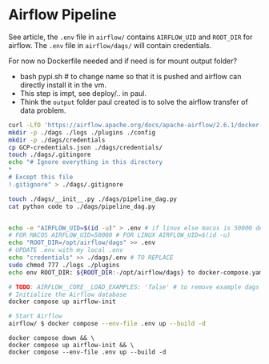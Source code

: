 # Airflow Pipeline

See article, the `.env` file in `airflow/` contains `AIRFLOW_UID` and `ROOT_DIR` for airflow.
The `.env` file in `airflow/dags/` will contain credentials.

For now no Dockerfile needed and if need is for mount output folder?

- bash pypi.sh # to change name so that it is pushed and airflow can directly install it in the vm.
- This step is impt, see deploy/.. in paul.
- Think the `output` folder paul created is to solve the airflow transfer of data problem.

```bash
curl -LfO 'https://airflow.apache.org/docs/apache-airflow/2.6.1/docker-compose.yaml'
mkdir -p ./dags ./logs ./plugins ./config
mkdir -p ./dags/credentials
cp GCP-credentials.json ./dags/credentials/
touch ./dags/.gitingore
echo "# Ignore everything in this directory
*
# Except this file
!.gitignore" > ./dags/.gitignore

touch ./dags/__init__.py ./dags/pipeline_dag.py
cat python code to ./dags/pipeline_dag.py


echo -e "AIRFLOW_UID=$(id -u)" > .env # if linux else macos is 50000 default
# FOR MACOS AIRFLOW_UID=50000 # FOR LINUX AIRFLOW_UID=$(id -u)
echo "ROOT_DIR=/opt/airflow/dags" >> .env
# UPDATE .env with my local .env
echo "credentials" >> ./dags/.env # TO REPLACE
sudo chmod 777 ./logs ./plugins
echo env ROOT_DIR: ${ROOT_DIR:-/opt/airflow/dags} to docker-compose.yaml # TODO: check if AIRFLOW_PROJ_DIR is the same as ROOT_DIR if yes then remove ROOT_DIR

# TODO: AIRFLOW__CORE__LOAD_EXAMPLES: 'false' # to remove example dags
# Initialize the Airflow database
docker compose up airflow-init

# Start Airflow
airflow/ $ docker compose --env-file .env up --build -d
```

```
docker compose down && \
docker compose up airflow-init && \
docker compose --env-file .env up --build -d
```
